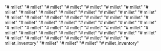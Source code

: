 "# millet" 
"# millet" 
"# millet" 
"# millet" 
"# millet" 
"# millet" 
"# millet" 
"# millet" 
"# millet" 
"# millet" 
"# millet" 
"# millet" 
"# millet" 
"# millet" 
"# millet" 
"# millet" 
"# millet" 
"# millet" 
"# millet" 
"# millet" 
"# millet" 
"# millet" 
"# millet" 
"# millet" 
"# millet" 
"# millet" 
"# millet" 
"# millet" 
"# millet" 
"# millet" 
"# millet" 
"# millet" 
"# millet" 
"# millet" 
"# millet" 
"# millet" 
"# millet" 
"# millet" 
"# millet" 
"# millet" 
"# millet" 
"# millet" 
"# millet" 
"# millet" 
"# millet" 
"# millet" 
"# millet" 
"# millet" 
"# millet" 
"# millet" 
"# millet" 
"# millet_inventory" 
"# millet" 
"# millet" 
"# millet" 
"# millet_inventory" 
